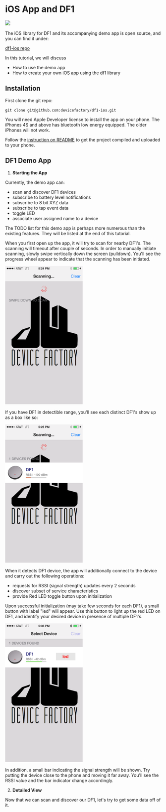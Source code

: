 # iOS App and DF1

<img src=https://raw.githubusercontent.com/devicefactory/share/master/media/df1/df1-honeycomb-front-transparent.png width=600>

The iOS library for DF1 and its accompanying demo app is open source, and you can find it under:

  [df1-ios repo](https://github.com/devicefactory/df1-ios)

In this tutorial, we will discuss

* How to use the demo app
* How to create your own iOS app using the df1 library


## Installation

First clone the git repo:

```
git clone git@github.com:devicefactory/df1-ios.git
```

You will need Apple Developer license to install the app on your phone.
The iPhones 4S and above has bluetooth low energy equipped. The older iPhones will not work.

Follow the [instruction on README](https://github.com/devicefactory/df1-ios/blob/master/README.md)
to get the project compiled and uploaded to your phone.


## DF1 Demo App

1. **Starting the App**

  Currently, the demo app can:
  
  * scan and discover DF1 devices
  * subscribe to battery level notifications
  * subscribe to 8 bit XYZ data
  * subscribe to tap event data
  * toggle LED
  * associate user assigned name to a device
  
  The TODO list for this demo app is perhaps more numerous than the existing features.
  They will be listed at the end of this tutorial.
  
  When you first open up the app, it will try to scan for nearby DF1's.
  The scanning will timeout after couple of seconds. In order to manually initiate scanning,
  slowly swipe vertically down the screen (pulldown). You'll see the progress wheel
  appear to indicate that the scanning has been initiated.
  
  <img src=pics/app_scan.png width=250>
  
  If you have DF1 in detectible range, you'll see each distinct DF1's show up 
  as a box like so:
  
  <img src=pics/app_discover.png width=250>
  
  When it detects DF1 device, the app will additionally connect to the device and carry
  out the following operations:
  
  * requests for RSSI (signal strength) updates every 2 seconds
  * discover subset of service characteristics
  * provide Red LED toggle button upon initialization
  
  Upon successful initialization (may take few seconds for each DF1), a small button
  with label "led" will appear. Use this button to light up the red LED on DF1, and identify
  your desired device in presence of multiple DF1's.
  
  <img src=pics/app_scan_initialized.png width=250>
  
  In addition, a small bar indicating the signal strength will be shown.
  Try putting the device close to the phone and moving it far away. You'll
  see the RSSI value and the bar indicator change accordingly.


2. **Detailed View**

  Now that we can scan and discover our DF1, let's try to get some data off of it.

